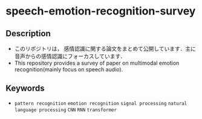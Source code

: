 # speech-emotion-recognition-survey
## Description
- このリポジトリは， 感情認識に関する論文をまとめて公開しています．主に音声からの感情認識にフォーカスしています．
- This repository provides a survey of paper on multimodal emotion recognition(mainly focus on speech audio).

## Keywords
- ```pattern recognition``` ```emotion recognition``` ```signal processing``` ```natural language processing``` ```CNN``` ```RNN``` ```transformer```
